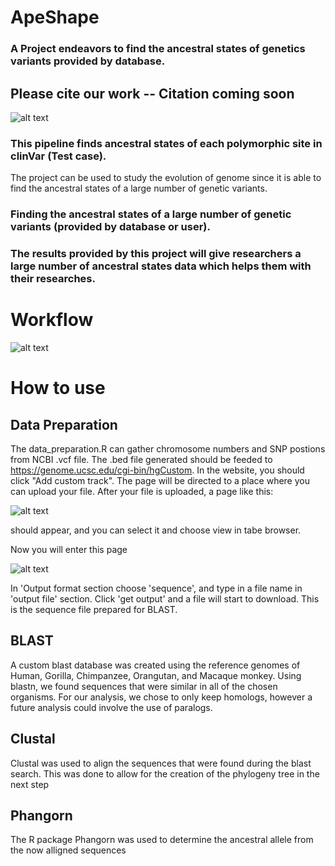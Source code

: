 # ApeShape
### A Project endeavors to find the ancestral states of genetics variants provided by database.

## Please cite our work -- Citation coming soon

![alt text](https://i.pinimg.com/736x/c7/9e/77/c79e77061058fe2f14bb22225be441a1.jpg)

### This pipeline finds ancestral states of each polymorphic site in clinVar (Test case).
The project can be used to study the evolution of genome since it is able to find the ancestral states of a large number of genetic variants. 

### Finding the ancestral states of a large number of genetic variants (provided by database or user).


### The results provided by this project will give researchers a large number of ancestral states data which helps them with their researches.

# Workflow
![alt text](https://github.com/NCBI-Hackathons/PrimateAncestralAlleles/blob/master/workflow.png?raw=true)

# How to use <this software>

## Data Preparation
The data_preparation.R can gather chromosome numbers and SNP postions from NCBI .vcf file. The .bed file generated should be feeded to https://genome.ucsc.edu/cgi-bin/hgCustom. In the website, you should click "Add custom track". The page will be directed to a place where you can upload your file.
After your file is uploaded, a page like this:

![alt text](https://github.com/NCBI-Hackathons/PrimateAncestralAlleles/blob/master/Customtrack.png?raw=true) 

should appear, and you can select it and choose view in tabe browser.

Now you will enter this page

![alt text](https://github.com/NCBI-Hackathons/PrimateAncestralAlleles/blob/master/tablebrowser.png?raw=true)

In 'Output format section choose 'sequence', and type in a file name in 'output file' section. Click 'get output' and a file will start to download. This is the sequence file prepared for BLAST.
  
  ## BLAST
  A custom blast database was created using the reference genomes of Human, Gorilla, Chimpanzee, Orangutan, and Macaque monkey. Using blastn, we found sequences that were similar in all of the chosen organisms. For our analysis, we chose to only keep homologs, however a future analysis could involve the use of paralogs. 
  
  ## Clustal
  Clustal was used to align the sequences that were found during the blast search. This was done to allow for the creation of the phylogeny tree in the next step
  
  ## Phangorn
  The R package Phangorn was used to determine the ancestral allele from the now alligned sequences 

